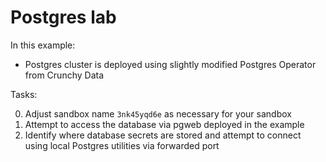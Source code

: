 # Postgres lab

In this example:

* Postgres cluster is deployed using slightly modified Postgres Operator from Crunchy Data

Tasks:

0. Adjust sandbox name `3nk45yqd6e` as necessary for your sandbox
1. Attempt to access the database via pgweb deployed in the example
2. Identify where database secrets are stored and attempt to connect using
   local Postgres utilities via forwarded port
